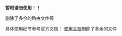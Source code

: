 **暂时请勿使用！！**

删除了多余的路由文件等

具体使用细节参考官方文档： [使用文档](https://yiming_chang.gitee.io/pure-admin-doc/)删除了多余的文件
